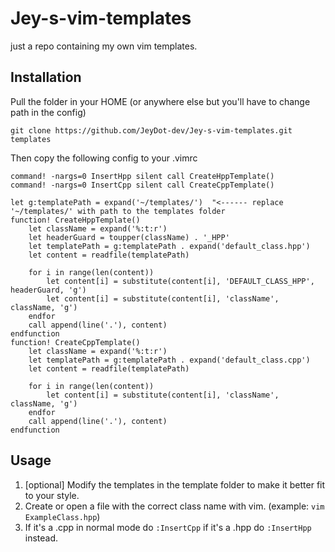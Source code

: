 # Jey-s-vim-templates
just a repo containing my own vim templates.
## Installation

Pull the folder in your HOME (or anywhere else but you'll have to change path in the config)
```shell
git clone https://github.com/JeyDot-dev/Jey-s-vim-templates.git templates
```
Then copy the following config to your .vimrc
```vimrc
command! -nargs=0 InsertHpp silent call CreateHppTemplate()
command! -nargs=0 InsertCpp silent call CreateCppTemplate()

let	g:templatePath = expand('~/templates/')  "<------ replace '~/templates/' with path to the templates folder
function! CreateHppTemplate()
    let className = expand('%:t:r')
    let headerGuard = toupper(className) . '_HPP'
    let templatePath = g:templatePath . expand('default_class.hpp')
    let content = readfile(templatePath)

    for i in range(len(content))
        let content[i] = substitute(content[i], 'DEFAULT_CLASS_HPP', headerGuard, 'g')
        let content[i] = substitute(content[i], 'className', className, 'g')
    endfor
    call append(line('.'), content)
endfunction
function! CreateCppTemplate()
    let className = expand('%:t:r')
    let templatePath = g:templatePath . expand('default_class.cpp')
    let content = readfile(templatePath)

    for i in range(len(content))
        let content[i] = substitute(content[i], 'className', className, 'g')
    endfor
    call append(line('.'), content)
endfunction
```
## Usage
1. [optional] Modify the templates in the template folder to make it better fit to your style.
2. Create or open a file with the correct class name with vim. (example: ```vim ExampleClass.hpp```)
3. If it's a .cpp in normal mode do ```:InsertCpp``` if it's a .hpp do ```:InsertHpp``` instead.
